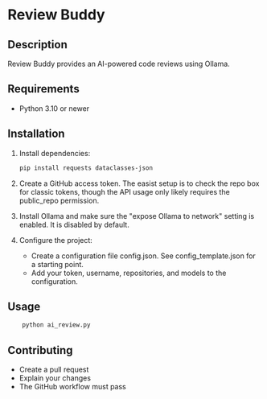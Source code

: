 # Review Buddy

## Description

Review Buddy provides an AI-powered code reviews using Ollama.

## Requirements

*   Python 3.10 or newer
  

## Installation

1.  Install dependencies:
    ```bash
    pip install requests dataclasses-json
    ```
    
2. Create a GitHub access token. The easist setup is to check the repo box for classic tokens, though the API usage only likely requires the public_repo permission.
   
3. Install Ollama and make sure the "expose Ollama to network" setting is enabled. It is disabled by default.

4.  Configure the project:
    *   Create a configuration file config.json. See config_template.json for a starting point.
    *   Add your token, username, repositories, and models to the configuration.

## Usage

```bash
    python ai_review.py
```

## Contributing

* Create a pull request
* Explain your changes
* The GitHub workflow must pass
